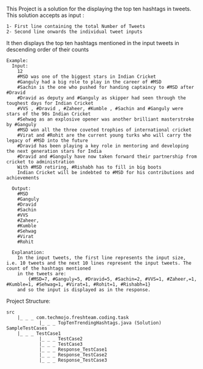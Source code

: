 This Project is a solution for the displaying the top ten hashtags in tweets. This solution accepts as input :
    
    1- First line containing the total Number of Tweets
    2- Second line onwards the individual tweet inputs
It then displays the top ten hashtags mentioned in the input tweets in descending order of their counts
    
    Example:
      Input:
        12
        #MSD was one of the biggest stars in Indian Cricket
        #Ganguly had a big role to play in the career of #MSD
        #Sachin is the one who pushed for handing captaincy to #MSD after #Dravid
        #Dravid as deputy and #Ganguly as skipper had seen through the toughest days for Indian Cricket
        #VVS , #Dravid , #Zaheer, #Kumble , #Sachin and #Ganguly were stars of the 90s Indian Cricket
        #Sehwag as an explosive opener was another brilliant masterstroke by #Ganguly
        #MSD won all the three coveted trophies of international cricket
        #Virat and #Rohit are the current young turks who will carry the legacy of #MSD into the future
        #Dravid has been playing a key role in mentoring and developing the next generation stars for India
        #Dravid and #Ganguly have now taken forward their partnership from cricket to administration
        With #MSD retiring, #Rishabh has to fill in big boots
        Indian Cricket will be indebted to #MSD for his contributions and achievements
   
      Output:
        #MSD
        #Ganguly
        #Dravid
        #Sachin
        #VVS
        #Zaheer,
        #Kumble
        #Sehwag
        #Virat
        #Rohit
      
      Explanation:
        In the input tweets, the first line represents the input size, i.e. 10 tweets and the next 10 lines represent the input tweets. The count of the hashtags mentioned 
        in the tweets are:
            {#MSD=7, #Ganguly=5, #Dravid=5, #Sachin=2, #VVS=1, #Zaheer,=1, #Kumble=1, #Sehwag=1, #Virat=1, #Rohit=1, #Rishabh=1}
        and so the input is displayed as in the response.
        
 Project Structure:
 
    src
        |_ _ _ com.techmojo.freshteam.coding.task
                |_ _ _ TopTenTrendingHashtags.java (Solution)
    SampleTestCases
        |_ _ _ TestCase1
                |_ _ _ TestCase2
                |_ _ _ TestCase3
                |_ _ _ Response_TestCase1
                |_ _ _ Response_TestCase2
                |_ _ _ Response_TestCase3
 
                                                             
                                                                
      
